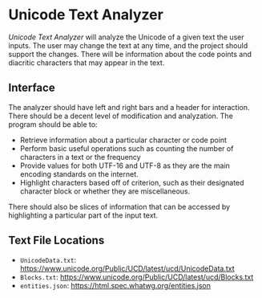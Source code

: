 # Unicode Text Analyzer
*Unicode Text Analyzer* will analyze the Unicode of a given text the user inputs. The user may change the text at any time, and the project should support the changes. There will be information about the code points and diacritic characters that may appear in the text.

## Interface
The analyzer should have left and right bars and a header for interaction. There should be a decent level of modification and analyzation. The program should be able to:

- Retrieve information about a particular character or code point
- Perform basic useful operations such as counting the number of characters in a text or the frequency
- Provide values for both UTF-16 and UTF-8 as they are the main encoding standards on the internet.
- Highlight characters based off of criterion, such as their designated character block or whether they are miscellaneous.

There should also be slices of information that can be accessed by highlighting a particular part of the input text.

## Text File Locations

- `UnicodeData.txt`: https://www.unicode.org/Public/UCD/latest/ucd/UnicodeData.txt
- `Blocks.txt`: https://www.unicode.org/Public/UCD/latest/ucd/Blocks.txt
- `entities.json`: https://html.spec.whatwg.org/entities.json